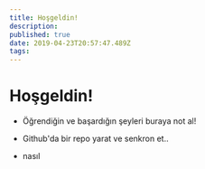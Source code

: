 ```yaml
---
title: Hoşgeldin!
description: 
published: true
date: 2019-04-23T20:57:47.489Z
tags: 
---
```


# Hoşgeldin!

- Öğrendiğin ve başardığın şeyleri buraya not al!
- Github'da bir repo yarat ve senkron et..

- nasıl
